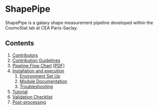 # ShapePipe

ShapePipe is a galaxy shape measurement pipeline developed within the CosmoStat lab at CEA Paris-Saclay.

## Contents

1. [Contributors](./contributors.md)
2. [Contribution Guidelines](./contributing.md)
3. [Pipeline Flow Chart](./flow_chart.md) [\[PDF\]](./ShapePipe-6.pdf)
4. [Installation and execution](./installation.md)
   1. [Environment Set Up](./environment.md)
   1. [Module Documentation](./module_docs.md)
   1. [Troubleshooting](./troubleshooting.md)
5. [Tutorial](./tutorial/pipeline_tutorial.md)
6. [Validation Checklist](./validation.md)
7. [Post-processing](./post_processing.md)
